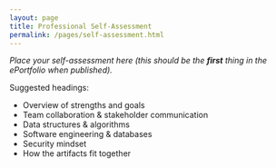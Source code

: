```yaml
---
layout: page
title: Professional Self-Assessment
permalink: /pages/self-assessment.html
---
```


_Place your self-assessment here (this should be the **first** thing in the ePortfolio when published)._

Suggested headings:
- Overview of strengths and goals
- Team collaboration & stakeholder communication
- Data structures & algorithms
- Software engineering & databases
- Security mindset
- How the artifacts fit together